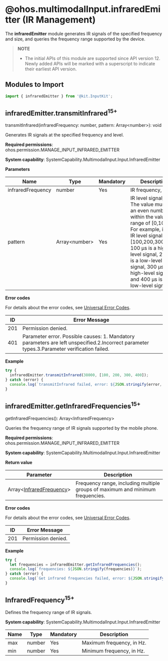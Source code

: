 # @ohos.multimodalInput.infraredEmitter (IR Management)

The **infraredEmitter** module generates IR signals of the specified frequency and size, and queries the frequency range supported by the device.

> **NOTE**
>
> - The initial APIs of this module are supported since API version 12. Newly added APIs will be marked with a superscript to indicate their earliest API version.
>

## Modules to Import

```js
import { infraredEmitter } from '@kit.InputKit';
```

## infraredEmitter.transmitInfrared<sup>15+</sup>

transmitInfrared(infraredFrequency: number, pattern: Array&lt;number&gt;): void

Generates IR signals at the specified frequency and level.

**Required permissions**: ohos.permission.MANAGE_INPUT_INFRARED_EMITTER

**System capability**: SystemCapability.MultimodalInput.Input.InfraredEmitter

**Parameters**

| Name      | Type                       | Mandatory  | Description                                      |
| -------- | ------------------------- | ---- | ---------------------------------------- |
| infraredFrequency | number             | Yes   | IR frequency, in Hz.|
| pattern | Array&lt;number&gt; | Yes   | IR level signal, in μs. The value must be an even number within the value range of [0,1024].<br>For example, in the IR level signal array [100,200,300,400], 100 μs is a high-level signal, 200 μs is a low-level signal, 300 μs is a high-level signal, and 400 μs is a low-level signal.|

**Error codes**

For details about the error codes, see [Universal Error Codes](../errorcode-universal.md).

| ID| Error Message         |
| -------- | ----------------- |
| 201 | Permission denied. |
| 401 | Parameter error. Possible causes: 1. Mandatory parameters are left unspecified.2.Incorrect parameter types.3.Parameter verification failed. |

**Example**

```js
try {
  infraredEmitter.transmitInfrared(38000, [100, 200, 300, 400]);
} catch (error) {
  console.log(`transmitInfrared failed, error: ${JSON.stringify(error, [`code`, `message`])}`);
}
```

## infraredEmitter.getInfraredFrequencies<sup>15+</sup>

getInfraredFrequencies(): Array&lt;InfraredFrequency&gt;

Queries the frequency range of IR signals supported by the mobile phone.

**Required permissions**: ohos.permission.MANAGE_INPUT_INFRARED_EMITTER

**System capability**: SystemCapability.MultimodalInput.Input.InfraredEmitter

**Return value**

| Parameter                 | Description                 |
| ------------------- | ------------------- |
| Array&lt;[InfraredFrequency](#infraredfrequency15)&gt; | Frequency range, including multiple groups of maximum and minimum frequencies.|

**Error codes**

For details about the error codes, see [Universal Error Codes](../errorcode-universal.md).

| ID| Error Message         |
| -------- | ----------------- |
| 201 | Permission denied. |

**Example**

```js
try {
  let frequencies = infraredEmitter.getInfraredFrequencies();
  console.log(`frequencies: ${JSON.stringify(frequencies)}`);
} catch (error) {
  console.log(`Get infrared frequencies failed, error: ${JSON.stringify(error, [`code`, `message`])}`);
}
```

##  InfraredFrequency<sup>15+</sup>

Defines the frequency range of IR signals.

**System capability**: SystemCapability.MultimodalInput.Input.InfraredEmitter

| Name                              | Type| Mandatory  | Description |
| -------------------------------- | ---- | ------ | ------ |
| max                       | number | Yes| Maximum frequency, in Hz.|
| min                          | number | Yes | Minimum frequency, in Hz.|
